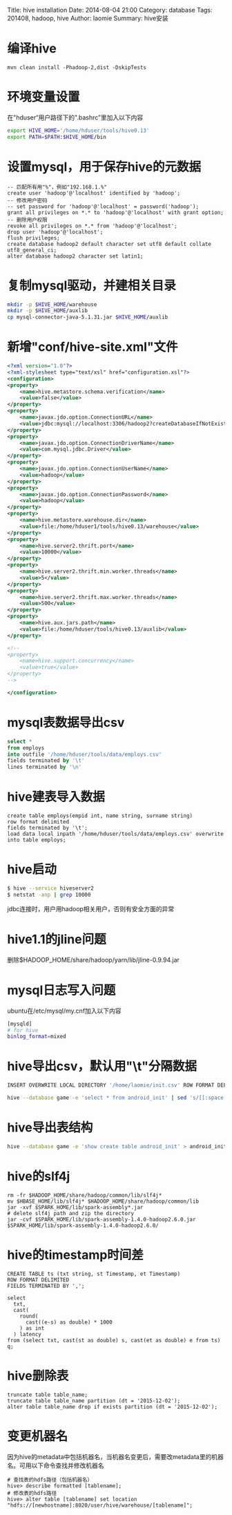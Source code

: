 Title: hive installation
Date: 2014-08-04 21:00
Category: database
Tags: 201408, hadoop, hive
Author: laomie
Summary: hive安装

编译hive
=========================
```
mvn clean install -Phadoop-2,dist -DskipTests
```

环境变量设置
=========================
在"hduser“用户路径下的".bashrc”里加入以下内容
```bash
export HIVE_HOME='/home/hduser/tools/hive0.13'
export PATH=$PATH:$HIVE_HOME/bin
```

设置mysql，用于保存hive的元数据
===================================
```
-- 匹配所有用"%"，例如"192.168.1.%"
create user 'hadoop'@'localhost' identified by 'hadoop';
-- 修改用户密码
-- set password for 'hadoop'@'localhost' = password('hadoop');
grant all privileges on *.* to 'hadoop'@'localhost' with grant option;
-- 删除用户权限
revoke all privileges on *.* from 'hadoop'@'localhost';
drop user 'hadoop'@'localhost';
flush privileges;
create database hadoop2 default character set utf8 default collate utf8_general_ci;
alter database hadoop2 character set latin1;
```

复制mysql驱动，并建相关目录
================================
```bash
mkdir -p $HIVE_HOME/warehouse
mkdir -p $HIVE_HOME/auxlib
cp mysql-connector-java-5.1.31.jar $HIVE_HOME/auxlib
```

新增"conf/hive-site.xml"文件
================================
```xml
<?xml version="1.0"?>
<?xml-stylesheet type="text/xsl" href="configuration.xsl"?>
<configuration>
<property>
    <name>hive.metastore.schema.verification</name>
    <value>false</value>
</property>
<property>
    <name>javax.jdo.option.ConnectionURL</name>
    <value>jdbc:mysql://localhost:3306/hadoop2?createDatabaseIfNotExist=true</value>
</property>
<property>
    <name>javax.jdo.option.ConnectionDriverName</name>
    <value>com.mysql.jdbc.Driver</value>
</property>
<property>
    <name>javax.jdo.option.ConnectionUserName</name>
    <value>hadoop</value>
</property>
<property>
    <name>javax.jdo.option.ConnectionPassword</name>
    <value>hadoop</value>
</property>
<property>
    <name>hive.metastore.warehouse.dir</name>
    <value>file:/home/hduser1/tools/hive0.13/warehouse</value>
</property>
<property>
    <name>hive.server2.thrift.port</name>
    <value>10000</value>
</property>
<property>
    <name>hive.server2.thrift.min.worker.threads</name>
    <value>5</value>
</property>
<property>
    <name>hive.server2.thrift.max.worker.threads</name>
    <value>500</value>
</property>
<property>
    <name>hive.aux.jars.path</name>
    <value>file:/home/hduser/tools/hive0.13/auxlib</value>
</property>

<!--
<property>
    <name>hive.support.concurrency</name>
    <value>true</value>
</property>
-->

</configuration>

```
mysql表数据导出csv
============================
```sql
select *
from employs
into outfile '/home/hduser/tools/data/employs.csv'
fields terminated by '\t'
lines terminated by '\n'
```

hive建表导入数据
=======================
```
create table employs(empid int, name string, surname string)
row format delimited
fields terminated by '\t';
load data local inpath '/home/hduser/tools/data/employs.csv' overwrite into table employs;
```

hive启动
=====================
```bash
$ hive --service hiveserver2
$ netstat -anp | grep 10000
```
jdbc连接时，用户用hadoop相关用户，否则有安全方面的异常

hive1.1的jline问题
=======================
删除$HADOOP_HOME/share/hadoop/yarn/lib/jline-0.9.94.jar

mysql日志写入问题
=============================
ubuntu在/etc/mysql/my.cnf加入以下内容
```bash
[mysqld]                                                                                                                
# for hive                                                                                                              
binlog_format=mixed 
```

hive导出csv，默认用"\t"分隔数据
=====================
```bash
INSERT OVERWRITE LOCAL DIRECTORY '/home/laomie/init.csv' ROW FORMAT DELIMITED FIELDS TERMINATED BY ',' select * from android_init

hive --database game -e 'select * from android_init' | sed 's/[[:space:]]\+/,/g' > /home/laomie/init.csv
```

hive导出表结构
=====================
```bash
hive --database game -e 'show create table android_init' > android_init.sql
```

hive的slf4j
====================
```
rm -fr $HADOOP_HOME/share/hadoop/common/lib/slf4j*
mv $HBASE_HOME/lib/slf4j* $HADOOP_HOME/share/hadoop/common/lib
jar -xvf $SPARK_HOME/lib/spark-assembly*.jar
# delete slf4j path and zip the directory
jar -cvf $SPARK_HOME/lib/spark-assembly-1.4.0-hadoop2.6.0.jar $SPARK_HOME/lib/spark-assembly-1.4.0-hadoop2.6.0/
```

hive的timestamp时间差
=========================
```
CREATE TABLE ts (txt string, st Timestamp, et Timestamp) 
ROW FORMAT DELIMITED
FIELDS TERMINATED BY ',';

select 
  txt, 
  cast(
    round(
      cast((e-s) as double) * 1000
    ) as int
  ) latency 
from (select txt, cast(st as double) s, cast(et as double) e from ts) q;
```

hive删除表
===========================
```
truncate table table_name;
truncate table table_name partition (dt = '2015-12-02');
alter table table_name drop if exists partition (dt = '2015-12-02');
```

变更机器名
======================
因为hive的metadata中包括机器名，当机器名变更后，需要改metadata里的机器名。可用以下命令查找并修改机器名
```
# 查找表的hdfs路径（包括机器名）
hive> describe formatted [tablename];
# 修改表的hdfs路径
hive> alter table [tablename] set location "hdfs://[newhostname]:8020/user/hive/warehouse/[tablename]"; 
```
